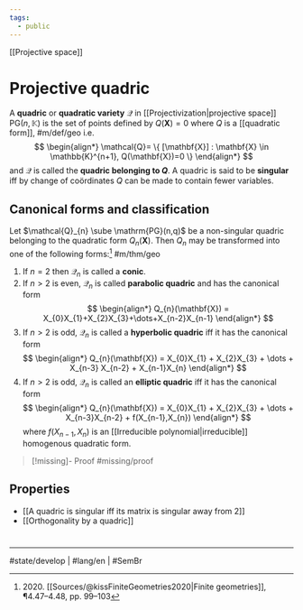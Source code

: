 ```yaml
---
tags:
  - public
---
```

[[Projective space]]
# Projective quadric

A **quadric** or **quadratic variety** $\mathcal{Q}$ in [[Projectivization|projective space]] $\mathrm{PG}(n,\mathbb{K})$ is the set of points defined by $Q(\mathbf{X}) = 0$ where $Q$ is a [[quadratic form]], #m/def/geo 
i.e.
$$
\begin{align*}
\mathcal{Q}= \{ [\mathbf{X}] : \mathbf{X} \in \mathbb{K}^{n+1}, Q(\mathbf{X})=0 \}
\end{align*}
$$
and $\mathcal{Q}$ is called the **quadric belonging to $Q$**.
A quadric is said to be **singular** iff by change of coördinates $Q$ can be made to contain fewer variables.

## Canonical forms and classification

Let $\mathcal{Q}_{n} \sube \mathrm{PG}(n,q)$ be a non-singular quadric belonging to the quadratic form $Q_{n}(\mathbf{X})$.
Then $Q_{n}$ may be transformed into one of the following forms:[^2020] #m/thm/geo

1. If $n = 2$ then $\mathcal{Q}_{n}$ is called a **conic**.
2. If $n>2$ is even, $\mathcal{Q}_{n}$ is called **parabolic quadric** and has the canonical form
  $$
  \begin{align*}
  Q_{n}(\mathbf{X}) = X_{0}X_{1}+X_{2}X_{3}+\dots+X_{n-2}X_{n-1}
  \end{align*}
  $$
3. If $n > 2$ is odd, $\mathcal{Q}_{n}$ is called a **hyperbolic quadric** iff it has the canonical form
  $$
  \begin{align*}
  Q_{n}(\mathbf{X}) = X_{0}X_{1} + X_{2}X_{3} + \dots + X_{n-3} X_{n-2} + X_{n-1}X_{n}
  \end{align*}
  $$
  3. If $n > 2$ is odd, $\mathcal{Q}_{n}$ is called an **elliptic quadric** iff it has the canonical form
  $$
  \begin{align*}
  Q_{n}(\mathbf{X}) = X_{0}X_{1} + X_{2}X_{3} + \dots + X_{n-3}X_{n-2} + f(X_{n-1},X_{n})
  \end{align*}
  $$
  where $f(X_{n-1}, X_{n})$ is an [[Irreducible polynomial|irreducible]] homogenous quadratic form.

> [!missing]- Proof
> #missing/proof


[^2020]: 2020\. [[Sources/@kissFiniteGeometries2020|Finite geometries]], ¶4.47–4.48, pp. 99–103

## Properties

- [[A quadric is singular iff its matrix is singular away from 2]]
- [[Orthogonality by a quadric]]

#
---
#state/develop | #lang/en | #SemBr
